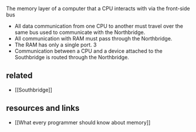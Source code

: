 The memory layer of a computer that a CPU interacts with via the front-side bus

- All data communication from one CPU to another must travel over the same bus used to communicate with the Northbridge.
- All communication with RAM must pass through the Northbridge.
- The RAM has only a single port. 3
- Communication between a CPU and a device attached to the Southbridge is routed through the Northbridge.

## related

- [[Southbridge]]

## resources and links

- [[What every programmer should know about memory]]